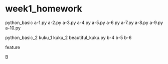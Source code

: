 # week1_homework

python_basic
  a-1.py
  a-2.py
  a-3.py
  a-4.py
  a-5.py
  a-6.py
  a-7.py
  a-8.py
  a-9.py
  a-10.py

python_basic_2
  kuku_1
  kuku_2
  beautiful_kuku.py
  b-4
  b-5
  b-6
  
feature

B

